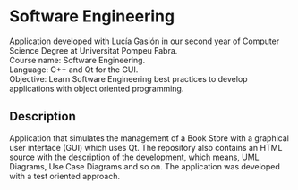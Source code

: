 # Software Engineering

Application developed with Lucía Gasión in our second year of Computer Science Degree at Universitat Pompeu Fabra.  
Course name: Software Engineering.  
Language: C++ and Qt for the GUI.  
Objective:  Learn Software Engineering best practices to develop applications with object oriented programming.

## Description
Application that simulates the management of a Book Store with a graphical user interface (GUI) which uses Qt. The repository also contains an HTML source with the description of the development, which means, UML Diagrams, Use Case Diagrams and so on. The application was developed with a test oriented approach. 
